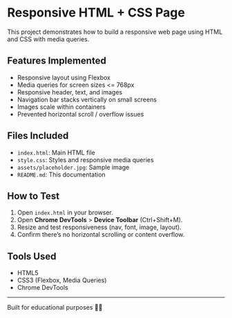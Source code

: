 # Responsive HTML + CSS Page

This project demonstrates how to build a responsive web page using HTML and CSS with media queries.

##  Features Implemented

- Responsive layout using Flexbox
- Media queries for screen sizes <= 768px
- Responsive header, text, and images
- Navigation bar stacks vertically on small screens
- Images scale within containers
- Prevented horizontal scroll / overflow issues

##  Files Included

- `index.html`: Main HTML file
- `style.css`: Styles and responsive media queries
- `assets/placeholder.jpg`: Sample image
- `README.md`: This documentation

##  How to Test

1. Open `index.html` in your browser.
2. Open **Chrome DevTools** > **Device Toolbar** (Ctrl+Shift+M).
3. Resize and test responsiveness (nav, font, image, layout).
4. Confirm there’s no horizontal scrolling or content overflow.

##  Tools Used

- HTML5
- CSS3 (Flexbox, Media Queries)
- Chrome DevTools

---

Built for educational purposes 🧑‍💻
